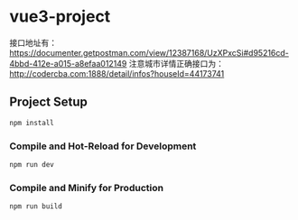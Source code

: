 # vue3-project

接口地址有：
https://documenter.getpostman.com/view/12387168/UzXPxcSi#d95216cd-4bbd-412e-a015-a8efaa012149
注意城市详情正确接口为：
http://codercba.com:1888/detail/infos?houseId=44173741

## Project Setup

```sh
npm install
```

### Compile and Hot-Reload for Development

```sh
npm run dev
```

### Compile and Minify for Production

```sh
npm run build
```

